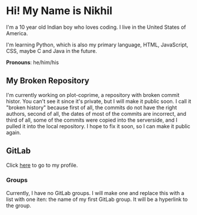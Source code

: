 # Hi! My Name is Nikhil

I'm a 10 year old Indian boy who loves coding. I live in the United States of America.

I'm learning Python, which is also my primary language, HTML, JavaScript, CSS, maybe C and Java in the future.

**Pronouns**: he/him/his

## My Broken Repository

I'm currently working on plot-coprime, a repository with broken commit histor. You can't see it since it's private, but I will make it public soon. I call it "broken history" because first of all, the commits do not have the right authors, second of all, the dates of most of the commits are incorrect, and third of all, some of the commits were copied into the serverside, and I pulled it into the local repository. I hope to fix it soon, so I can make it public again.

## GitLab

Click [here](https://gitlab.com/nikhil12322) to go to my profile.

### Groups

Currently, I have no GitLab groups. I will make one and replace this with a list with one iten: the name of my first GitLab group. It will be a hyperlink to the group.

<!--
**nikhil12322/nikhil12322** is a ✨ _special_ ✨ repository because its `README.md` (this file) appears on your GitHub profile.

Here are some ideas to get you started:

- 🔭 I’m currently working on ...
- 🌱 I’m currently learning ...
- 👯 I’m looking to collaborate on ...
- 🤔 I’m looking for help with ...
- 💬 Ask me about ...
- 📫 How to reach me: ...
- 😄 Pronouns: ...
- ⚡ Fun fact: ...
-->

